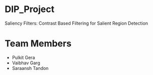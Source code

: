 # DIP_Project

Saliency Filters: Contrast Based Filtering for Salient Region Detection

# Team Members

* Pulkit Gera
* Vaibhav Garg
* Saraansh Tandon